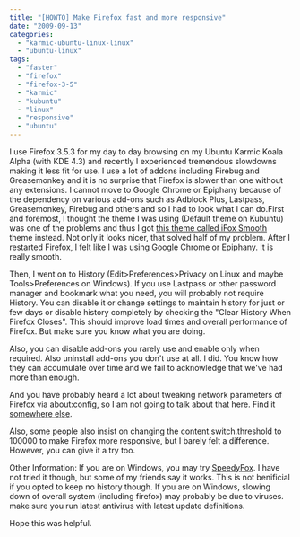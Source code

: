 ```yaml
---
title: "[HOWTO] Make Firefox fast and more responsive"
date: "2009-09-13"
categories: 
  - "karmic-ubuntu-linux-linux"
  - "ubuntu-linux"
tags: 
  - "faster"
  - "firefox"
  - "firefox-3-5"
  - "karmic"
  - "kubuntu"
  - "linux"
  - "responsive"
  - "ubuntu"
---
```


I use Firefox 3.5.3 for my day to day browsing on my Ubuntu Karmic Koala Alpha (with KDE 4.3) and recently I experienced tremendous slowdowns making it less fit for use. I use a lot of addons including Firebug and Greasemonkey and it is no surprise that Firefox is slower than one without any extensions. I cannot move to Google Chrome or Epiphany because of the dependency on various add-ons such as Adblock Plus, Lastpass, Greasemonkey, Firebug and others and so I had to look what I can do.First and foremost, I thought the theme I was using (Default theme on Kubuntu) was one of the problems and thus I got [this theme called iFox Smooth](https://addons.mozilla.org/firefox/addon/1830 "iFox Smooth") theme instead. Not only it looks nicer, that solved half of my problem. After I restarted Firefox, I felt like I was using Google Chrome or Epiphany. It is really smooth.

Then, I went on to History (Edit>Preferences>Privacy on Linux and maybe Tools>Preferences on Windows). If you use Lastpass or other password manager and bookmark what you need, you will probably not require History. You can disable it or change settings to maintain history for just or few days or disable history completely by checking the "Clear History When Firefox Closes". This should improve load times and overall performance of Firefox. But make sure you know what you are doing.

Also, you can disable add-ons you rarely use and enable only when required. Also uninstall add-ons you don't use at all. I did. You know how they can accumulate over time and we fail to acknowledge that we've had more than enough.

And you have probably heard a lot about tweaking network parameters of Firefox via about:config, so I am not going to talk about that here. Find it [somewhere else](http://hubpages.com/hub/Free-Tips-How-To-Make-Firefox-Respond-Faster).

Also, some people also insist on changing the content.switch.threshold to 100000 to make Firefox more responsive, but I barely felt a difference. However, you can give it a try too.

Other Information: If you are on Windows, you may try [SpeedyFox](http://www.crystalidea.com/speedyfox "Speedy Fox"). I have not tried it though, but some of my friends say it works. This is not benificial if you opted to keep no history though. If you are on Windows, slowing down of overall system (including firefox) may probably be due to viruses. make sure you run latest antivirus with latest update definitions.

Hope this was helpful.
